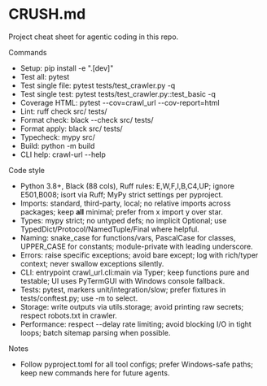 # CRUSH.md

Project cheat sheet for agentic coding in this repo.

Commands
- Setup: pip install -e ".[dev]"
- Test all: pytest
- Test single file: pytest tests/test_crawler.py -q
- Test single test: pytest tests/test_crawler.py::test_basic -q
- Coverage HTML: pytest --cov=crawl_url --cov-report=html
- Lint: ruff check src/ tests/
- Format check: black --check src/ tests/
- Format apply: black src/ tests/
- Typecheck: mypy src/
- Build: python -m build
- CLI help: crawl-url --help

Code style
- Python 3.8+, Black (88 cols), Ruff rules: E,W,F,I,B,C4,UP; ignore E501,B008; isort via Ruff; MyPy strict settings per pyproject.
- Imports: standard, third-party, local; no relative imports across packages; keep __all__ minimal; prefer from x import y over star.
- Types: mypy strict; no untyped defs; no implicit Optional; use TypedDict/Protocol/NamedTuple/Final where helpful.
- Naming: snake_case for functions/vars, PascalCase for classes, UPPER_CASE for constants; module-private with leading underscore.
- Errors: raise specific exceptions; avoid bare except; log with rich/typer context; never swallow exceptions silently.
- CLI: entrypoint crawl_url.cli:main via Typer; keep functions pure and testable; UI uses PyTermGUI with Windows console fallback.
- Tests: pytest, markers unit/integration/slow; prefer fixtures in tests/conftest.py; use -m to select.
- Storage: write outputs via utils.storage; avoid printing raw secrets; respect robots.txt in crawler.
- Performance: respect --delay rate limiting; avoid blocking I/O in tight loops; batch sitemap parsing when possible.

Notes
- Follow pyproject.toml for all tool configs; prefer Windows-safe paths; keep new commands here for future agents.
